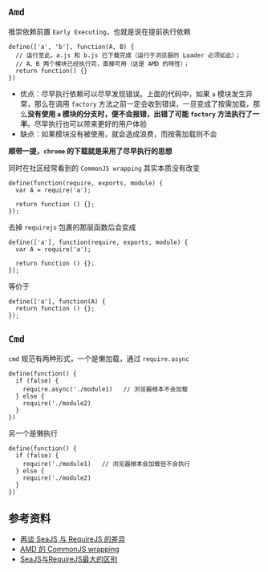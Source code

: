 ## ``Amd``
推崇依赖前置 ``Early Executing``，也就是说在提前执行依赖
```
define(['a', 'b'], function(A, B) {
  // 运行至此，a.js 和 b.js 已下载完成（运行于浏览器的 Loader 必须如此）；
  // A、B 两个模块已经执行完，直接可用（这是 AMD 的特性）；
  return function() {}
})
```
* 优点：尽早执行依赖可以尽早发现错误。上面的代码中，如果 ``a`` 模块发生异常，那么在调用 ``factory`` 方法之前一定会收到错误，一旦变成了按需加载，那么**没有使用 ``a`` 模块的分支时，便不会报错，出错了可能 ``factory`` 方法执行了一半**。尽早执行也可以带来更好的用户体验
* 缺点：如果模块没有被使用，就会造成浪费，而按需加载则不会

**顺带一提，``chrome`` 的下载就是采用了尽早执行的思想**

同时在社区经常看到的 ``CommonJS wrapping`` 其实本质没有改变
```
define(function(require, exports, module) {
  var A = require('a');

  return function () {};
});
```
去掉 ``requirejs`` 包裹的那层函数后会变成
```
define(['a'], function(require, exports, module) {
  var A = require('a');

  return function () {};
});
```
等价于
```
define(['a'], function(A) {
  return function () {};
});
```
## ``Cmd``
``cmd`` 规范有两种形式，一个是懒加载，通过 ``require.async``
```
define(function() {
  if (false) {
    require.async('./module1)   // 浏览器根本不会加载
  } else {
    require('./module2)
  }
})
```
另一个是懒执行
```
define(function() {
  if (false) {
    require('./module1)   // 浏览器根本会加载但不会执行
  } else {
    require('./module2)
  }
})
```
## 参考资料
* [再谈 SeaJS 与 RequireJS 的差异](https://div.io/topic/430)
* [AMD 的 CommonJS wrapping](https://imququ.com/post/amd-simplified-commonjs-wrapping.html)
* [SeaJS与RequireJS最大的区别](https://www.douban.com/note/283566440/)